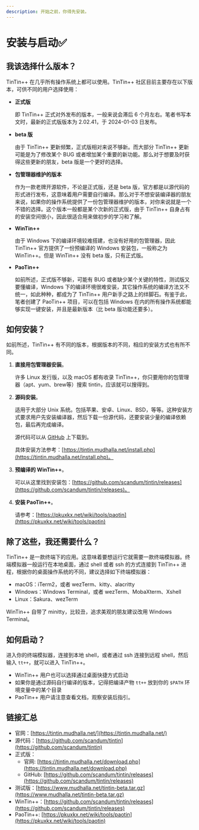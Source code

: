 ```yaml
---
description: 开始之前，你得先安装。
---
```


# 安装与启动✅

## 我该选择什么版本？

TinTin++ 在几乎所有操作系统上都可以使用。TinTin++ 社区目前主要存在以下版本，可供不同的用户选择使用：

*   **正式版**

    即 TinTin++ 正式对外发布的版本，一般来说会滞后 6 个月左右。笔者书写本文时，最新的正式版版本为 2.02.41，于 2024-01-03 日发布。
*   **beta 版**

    由于 TinTin++ 更新频繁，正式版相对来说不够新。而大部分 TinTin++ 更新可能是为了修改某个 BUG 或者增加某个重要的新功能。那么对于想要及时获得这些更新的朋友，beta 版是一个更好的选择。
*   **包管理器维护的版本**

    作为一款老牌开源软件，不论是正式版，还是 beta 版，官方都是以源代码的形式进行发布，这意味着用户需要自行编译。那么对于不想安装编译器的朋友来说，如果你的操作系统提供了一份包管理器维护的版本，对你来说就是一个不错的选择。这个版本一般都是某个次新的正式版，由于 TinTin++ 自身占有的安装空间很小，因此很适合用来做初步的学习和了解。
*   **WinTin++**

    由于 Windows 下的编译环境较难搭建，也没有好用的包管理器，因此 TinTin++ 官方提供了一份预编译的 Windows 安装包，一般称之为 WinTin++。但是 WinTin++ 没有 beta 版，只有正式版。
*   **PaoTin++**

    如前所述，正式版不够新，可能有 BUG 或者缺少某个关键的特性，测试版又要懂编译，Windows 下的编译环境很难安装，其它操作系统的编译方法又不统一，如此种种，都成为了 TinTin++ 用户新手之路上的绊脚石。有鉴于此，笔者创建了 PaoTin++ 项目，可以在包括 Windows 在内的所有操作系统都能够实现一键安装，并且是最新版本（比 beta 版功能还要多）。

## 如何安装？

如前所述，TinTin++ 有不同的版本，根据版本的不同，相应的安装方式也有所不同。

1.  **直接用包管理器安装**。

    许多 Linux 发行版，以及 macOS 都有收录 TinTin++，你只要用你的包管理器（apt、yum、brew等）搜索 tintin，应该就可以搜得到。
2.  **源码安装**。

    适用于大部分 Unix 系统。包括苹果、安卓、Linux、BSD，等等。这种安装方式要求用户先安装编译器，然后下载一份源代码，还要安装少量的编译依赖包，最后再完成编译。

    源代码可以从 [GitHub](https://github.com/scandum/tintin) 上下载到。

    具体安装方法参考：[https://tintin.mudhalla.net/install.php](https://tintin.mudhalla.net/install.php)。
3.  **预编译的 WinTin++**。

    可以从这里找到安装包：[https://github.com/scandum/tintin/releases](https://github.com/scandum/tintin/releases)。
4.  **安装 PaoTin++**。

    请参考：[https://pkuxkx.net/wiki/tools/paotin](https://pkuxkx.net/wiki/tools/paotin)

## 除了这些，我还需要什么？

TinTin++ 是一款终端下的应用。这意味着要想运行它就需要一款终端模拟器。终端模拟器一般运行在本地桌面，通过 shell 或者 ssh 的方式连接到 TinTin++ 进程，根据你的桌面操作系统的不同，建议选择如下终端模拟器：

* macOS：iTerm2，或者 wezTerm、kitty、alacritty
* Windows：Windows Terminal，或者 wezTerm、MobaXterm、Xshell
* Linux：Sakura、wezTerm

WinTin++ 自带了 minitty，比较丑，追求美观的朋友建议改用 Windows Terminal。

## 如何启动？

进入你的终端模拟器，连接到本地 shell，或者通过 ssh 连接到远程 shell，然后输入 `tt++`，就可以进入 TinTin++。

* WinTin++ 用户也可以选择通过桌面快捷方式启动
* 如果你是通过源码自行编译的版本，记得把编译产物 `tt++` 放到你的 `$PATH` 环境变量中的某个目录
* PaoTin++ 用户请注意查看文档，观察安装后指引。

## 链接汇总

* 官网：[https://tintin.mudhalla.net/](https://tintin.mudhalla.net/)
* 源代码：[https://github.com/scandum/tintin](https://github.com/scandum/tintin)
* 正式版：
  * 官网: [https://tintin.mudhalla.net/download.php](https://tintin.mudhalla.net/download.php)
  * GitHub: [https://github.com/scandum/tintin/releases](https://github.com/scandum/tintin/releases)
* 测试版：[https://www.mudhalla.net/tintin-beta.tar.gz](https://www.mudhalla.net/tintin-beta.tar.gz)
* WinTin++：[https://github.com/scandum/tintin/releases](https://github.com/scandum/tintin/releases)
* PaoTin++:  [https://pkuxkx.net/wiki/tools/paotin](https://pkuxkx.net/wiki/tools/paotin)
